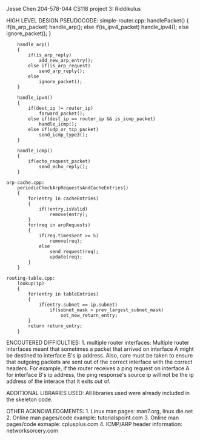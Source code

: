 Jesse Chen
204-578-044
CS118
project 3: Riddikulus

HIGH LEVEL DESIGN PSEUDOCODE:
	simple-router.cpp:
		handlePacket()
		{
			if(is_arp_packet)
				handle_arp();
			else if(is_ipv4_packet)
				handle_ipv4();
			else
				ignore_packet();
		}

		handle_arp()
		{
			if(is_arp_reply)
				add_new_arp_entry();
			else if(is_arp_request)
				send_arp_reply();
			else
				ignore_packet();
		}

		handle_ipv4()
		{
			if(dest_ip != router_ip)
				forward_packet();
			else if(dest_ip == router_ip && is_icmp_packet)
				handle_icmp();
			else if(udp_or_tcp_packet)
				send_icmp_type3();
		}

		handle_icmp()
		{
			if(echo_request_packet)
				send_echo_reply();
		}

	arp-cache.cpp:
		periodicCheckArpRequestsAndCacheEntries()
		{
			for(entry in cacheEntries)
			{
				if(!entry.isValid)
					remove(entry);
			}
			for(req in arpRequests)
			{
				if(req.timesSent >= 5)
					remove(req);
				else
					send_request(req);
					update(req);
			}
		}

	routing-table.cpp:
		lookup(ip)
		{
			for(entry in tableEntries)
			{
				if(entry.subnet == ip.subnet)
					if(subnet_mask > prev_largest_subnet_mask)
						set_new_return_entry;
			}
			return return_entry;
		}

ENCOUTERED DIFFICULTIES: 
	1. multiple router interfaces:
		Multiple router interfaces meant that sometimes a packet that arrived on interface A 
		might be destined to interface B's ip address. Also, care must be taken to ensure that 
		outgoing packets are sent out of the correct interface with the correct headers.  For 
		example, if the router receives a ping request on interface A for interface B's ip address, 
		the ping response's source ip will not be the ip address of the interace that it exits out of.  

ADDITIONAL LIBRARIES USED:
	All libraries used were already included in the skeleton code. 


OTHER ACKNOWLEDGMENTS:
	1. Linux man pages: man7.org, linux.die.net
	2. Online man pages/code example: tutorialspoint.com
	3. Online man pages/code exmaple: cplusplus.com
	4. ICMP/ARP header information: networksorcery.com



